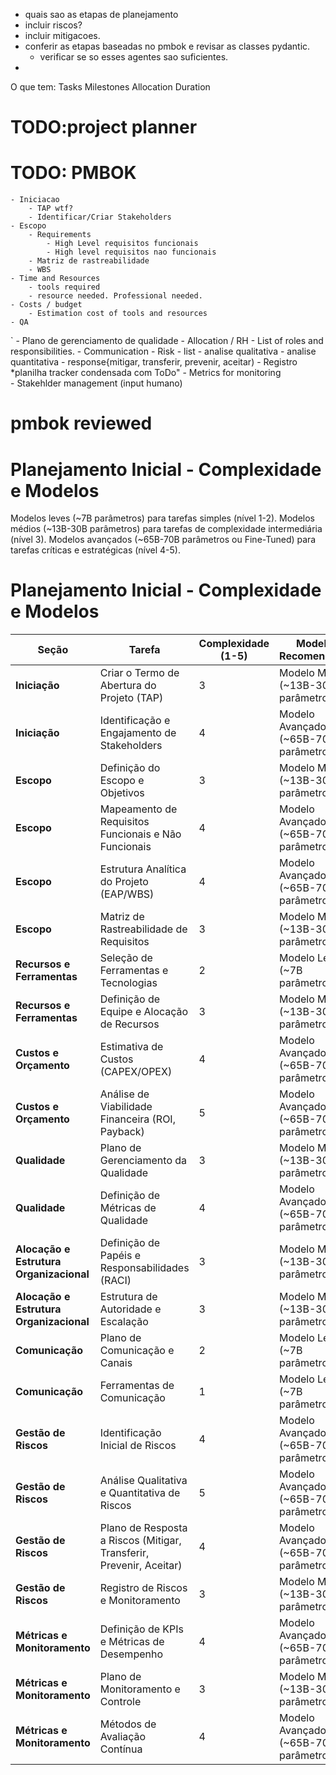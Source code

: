 - quais sao as etapas de planejamento
- incluir riscos?
- incluir mitigacoes.
- conferir as etapas baseadas no pmbok e revisar as classes pydantic.
  - verificar se so esses agentes sao suficientes.
-     
O que tem:
Tasks
Milestones
Allocation
Duration
    

# TODO:project planner
# TODO: PMBOK
    - Iniciacao
        - TAP wtf?
        - Identificar/Criar Stakeholders
    - Escopo
        - Requirements
            - High Level requisitos funcionais
            - High level requisitos nao funcionais
        - Matriz de rastreabilidade
        - WBS
    - Time and Resources
        - tools required
        - resource needed. Professional needed.
    - Costs / budget
        - Estimation cost of tools and resources
    - QA
`       - Plano de gerenciamento de qualidade
    - Allocation / RH
        - List of roles and responsibilities.
    - Communication
    - Risk
        - list
        - analise qualitativa
        - analise quantitativa
        - response{mitigar, transferir, prevenir, aceitar)
        - Registro *planilha tracker condensada com ToDo"
    - Metrics for monitoring    
    - Stakehlder management (input humano)
# pmbok reviewed
# Planejamento Inicial - Complexidade e Modelos
Modelos leves (~7B parâmetros) para tarefas simples (nível 1-2).
Modelos médios (~13B-30B parâmetros) para tarefas de complexidade intermediária (nível 3).
Modelos avançados (~65B-70B parâmetros ou Fine-Tuned) para tarefas críticas e estratégicas (nível 4-5).
# Planejamento Inicial - Complexidade e Modelos

| **Seção**                         | **Tarefa**                                                          | **Complexidade (1-5)** | **Modelo Recomendado**                   |
|------------------------------------|---------------------------------------------------------------------|-----------------------|--------------------------------------|
| **Iniciação**                      | Criar o Termo de Abertura do Projeto (TAP)                         | 3                     | Modelo Médio (~13B-30B parâmetros)  |
| **Iniciação**                      | Identificação e Engajamento de Stakeholders                         | 4                     | Modelo Avançado (~65B-70B parâmetros) |
| **Escopo**                         | Definição do Escopo e Objetivos                                     | 3                     | Modelo Médio (~13B-30B parâmetros)  |
| **Escopo**                         | Mapeamento de Requisitos Funcionais e Não Funcionais               | 4                     | Modelo Avançado (~65B-70B parâmetros) |
| **Escopo**                         | Estrutura Analítica do Projeto (EAP/WBS)                           | 4                     | Modelo Avançado (~65B-70B parâmetros) |
| **Escopo**                         | Matriz de Rastreabilidade de Requisitos                            | 3                     | Modelo Médio (~13B-30B parâmetros)  |
| **Recursos e Ferramentas**         | Seleção de Ferramentas e Tecnologias                               | 2                     | Modelo Leve (~7B parâmetros)        |
| **Recursos e Ferramentas**         | Definição de Equipe e Alocação de Recursos                         | 3                     | Modelo Médio (~13B-30B parâmetros)  |
| **Custos e Orçamento**             | Estimativa de Custos (CAPEX/OPEX)                                  | 4                     | Modelo Avançado (~65B-70B parâmetros) |
| **Custos e Orçamento**             | Análise de Viabilidade Financeira (ROI, Payback)                   | 5                     | Modelo Avançado (~65B-70B parâmetros) |
| **Qualidade**                      | Plano de Gerenciamento da Qualidade                                | 3                     | Modelo Médio (~13B-30B parâmetros)  |
| **Qualidade**                      | Definição de Métricas de Qualidade                                 | 4                     | Modelo Avançado (~65B-70B parâmetros) |
| **Alocação e Estrutura Organizacional** | Definição de Papéis e Responsabilidades (RACI)                 | 3                     | Modelo Médio (~13B-30B parâmetros)  |
| **Alocação e Estrutura Organizacional** | Estrutura de Autoridade e Escalação                             | 3                     | Modelo Médio (~13B-30B parâmetros)  |
| **Comunicação**                    | Plano de Comunicação e Canais                                      | 2                     | Modelo Leve (~7B parâmetros)        |
| **Comunicação**                    | Ferramentas de Comunicação                                        | 1                     | Modelo Leve (~7B parâmetros)        |
| **Gestão de Riscos**               | Identificação Inicial de Riscos                                   | 4                     | Modelo Avançado (~65B-70B parâmetros) |
| **Gestão de Riscos**               | Análise Qualitativa e Quantitativa de Riscos                      | 5                     | Modelo Avançado (~65B-70B parâmetros) |
| **Gestão de Riscos**               | Plano de Resposta a Riscos (Mitigar, Transferir, Prevenir, Aceitar) | 4                     | Modelo Avançado (~65B-70B parâmetros) |
| **Gestão de Riscos**               | Registro de Riscos e Monitoramento                                | 3                     | Modelo Médio (~13B-30B parâmetros)  |
| **Métricas e Monitoramento**       | Definição de KPIs e Métricas de Desempenho                        | 4                     | Modelo Avançado (~65B-70B parâmetros) |
| **Métricas e Monitoramento**       | Plano de Monitoramento e Controle                                 | 3                     | Modelo Médio (~13B-30B parâmetros)  |
| **Métricas e Monitoramento**       | Métodos de Avaliação Contínua                                     | 4                     | Modelo Avançado (~65B-70B parâmetros) |
